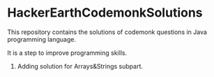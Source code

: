 # HackerEarthCodemonkSolutions
This repository contains the solutions of codemonk questions in Java programming language.

It is a step to improve programming skills.
1. Adding solution for Arrays&Strings subpart.
